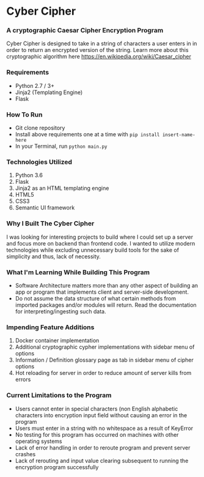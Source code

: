 
# Cyber Cipher
### A cryptographic Caesar Cipher Encryption Program
Cyber Cipher is designed to take in a string of characters a user enters in in order to return an encrypted version of the string.
Learn more about this cryptographic algorithm here https://en.wikipedia.org/wiki/Caesar_cipher
### Requirements
- Python 2.7 / 3+
- Jinja2 (Templating Engine)
- Flask
### How To Run
- Git clone repository
- Install above requirements one at a time with `pip install insert-name-here`
- In your Terminal, run `python main.py`
### Technologies Utilized
1. Python 3.6
2. Flask
3. Jinja2 as an HTML templating engine
4. HTML5
5. CSS3
6. Semantic UI framework
### Why I Built The Cyber Cipher
I was looking for interesting projects to build where I could set up a server and focus more on backend than frontend code. I wanted to utilize modern technologies while excluding unnecessary build tools for the sake of simplicity and thus, lack of necessity.
### What I'm Learning While Building This Program
- Software Architecture matters more than any other aspect of building an app or program that implements client and server-side development.
- Do not assume the data structure of what certain methods from imported packages and/or modules will return. Read the documentation for interpreting/ingesting such data.
### Impending Feature Additions
1. Docker container implementation
2. Additional cryptographic cypher implementations with sidebar menu of options
3. Information / Definition glossary page as tab in sidebar menu of cipher options
4. Hot reloading for server in order to reduce amount of server kills from errors
### Current Limitations to the Program
- Users cannot enter in special characters (non English alphabetic characters into encryption  input field without causing an error in the program
- Users must enter in a string with no whitespace as a result of KeyError
- No testing for this program has occurred on machines with other operating systems
- Lack of error handling in order to reroute program and prevent server crashes
- Lack of rerouting and input value clearing subsequent to running the encryption program successfully


